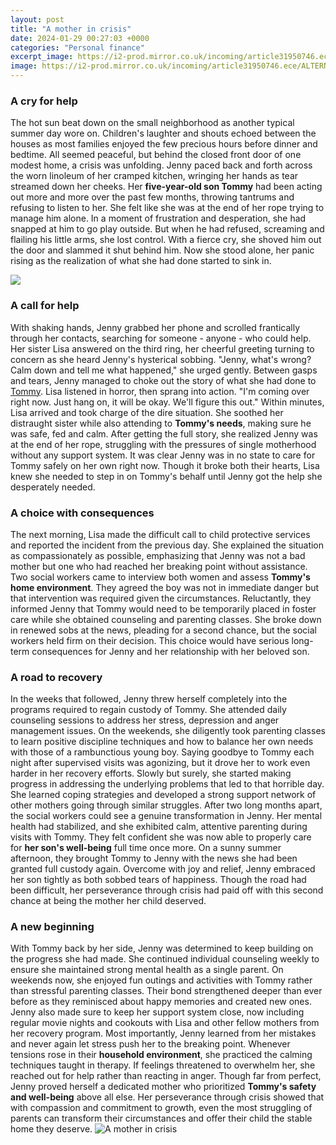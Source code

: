 ```yaml
---
layout: post
title: "A mother in crisis"
date: 2024-01-29 00:27:03 +0000
categories: "Personal finance"
excerpt_image: https://i2-prod.mirror.co.uk/incoming/article31950746.ece/ALTERNATES/s1200/1_Mother-With-Son-Trying-To-Keep-Warm-By-Radiator-At-Home-During-Cost-Of-Living-Energy-Crisis.jpg
image: https://i2-prod.mirror.co.uk/incoming/article31950746.ece/ALTERNATES/s1200/1_Mother-With-Son-Trying-To-Keep-Warm-By-Radiator-At-Home-During-Cost-Of-Living-Energy-Crisis.jpg
---
```


### A cry for help
The hot sun beat down on the small neighborhood as another typical summer day wore on. Children's laughter and shouts echoed between the houses as most families enjoyed the few precious hours before dinner and bedtime. All seemed peaceful, but behind the closed front door of one modest home, a crisis was unfolding. 
Jenny paced back and forth across the worn linoleum of her cramped kitchen, wringing her hands as tear streamed down her cheeks. Her **five-year-old son Tommy** had been acting out more and more over the past few months, throwing tantrums and refusing to listen to her. She felt like she was at the end of her rope trying to manage him alone. In a moment of frustration and desperation, she had snapped at him to go play outside. But when he had refused, screaming and flailing his little arms, she lost control. With a fierce cry, she shoved him out the door and slammed it shut behind him. Now she stood alone, her panic rising as the realization of what she had done started to sink in. 

![](https://cdn.statically.io/img/twinfinite.net/wp-content/uploads/2022/12/Jenova-Effigy-Crisis-Core.jpg?w=1200)
### A call for help
With shaking hands, Jenny grabbed her phone and scrolled frantically through her contacts, searching for someone - anyone - who could help. Her sister Lisa answered on the third ring, her cheerful greeting turning to concern as she heard Jenny's hysterical sobbing. "Jenny, what's wrong? Calm down and tell me what happened," she urged gently. Between gasps and tears, Jenny managed to choke out the story of what she had done to [Tommy](https://store.fi.io.vn/womens-forever-poodle-1). Lisa listened in horror, then sprang into action. "I'm coming over right now. Just hang on, it will be okay. We'll figure this out." 
Within minutes, Lisa arrived and took charge of the dire situation. She soothed her distraught sister while also attending to **Tommy's needs**, making sure he was safe, fed and calm. After getting the full story, she realized Jenny was at the end of her rope, struggling with the pressures of single motherhood without any support system. It was clear Jenny was in no state to care for Tommy safely on her own right now. Though it broke both their hearts, Lisa knew she needed to step in on Tommy's behalf until Jenny got the help she desperately needed.
### A choice with consequences  
The next morning, Lisa made the difficult call to child protective services and reported the incident from the previous day. She explained the situation as compassionately as possible, emphasizing that Jenny was not a bad mother but one who had reached her breaking point without assistance. Two social workers came to interview both women and assess **Tommy's home environment**. They agreed the boy was not in immediate danger but that intervention was required given the circumstances. Reluctantly, they informed Jenny that Tommy would need to be temporarily placed in foster care while she obtained counseling and parenting classes. She broke down in renewed sobs at the news, pleading for a second chance, but the social workers held firm on their decision. This choice would have serious long-term consequences for Jenny and her relationship with her beloved son.
### A road to recovery
In the weeks that followed, Jenny threw herself completely into the programs required to regain custody of Tommy. She attended daily counseling sessions to address her stress, depression and anger management issues. On the weekends, she diligently took parenting classes to learn positive discipline techniques and how to balance her own needs with those of a rambunctious young boy. Saying goodbye to Tommy each night after supervised visits was agonizing, but it drove her to work even harder in her recovery efforts. Slowly but surely, she started making progress in addressing the underlying problems that led to that horrible day. She learned coping strategies and developed a strong support network of other mothers going through similar struggles.
After two long months apart, the social workers could see a genuine transformation in Jenny. Her mental health had stabilized, and she exhibited calm, attentive parenting during visits with Tommy. They felt confident she was now able to properly care for **her son's well-being** full time once more. On a sunny summer afternoon, they brought Tommy to Jenny with the news she had been granted full custody again. Overcome with joy and relief, Jenny embraced her son tightly as both sobbed tears of happiness. Though the road had been difficult, her perseverance through crisis had paid off with this second chance at being the mother her child deserved.
### A new beginning 
With Tommy back by her side, Jenny was determined to keep building on the progress she had made. She continued individual counseling weekly to ensure she maintained strong mental health as a single parent. On weekends now, she enjoyed fun outings and activities with Tommy rather than stressful parenting classes. Their bond strengthened deeper than ever before as they reminisced about happy memories and created new ones. Jenny also made sure to keep her support system close, now including regular movie nights and cookouts with Lisa and other fellow mothers from her recovery program. 
Most importantly, Jenny learned from her mistakes and never again let stress push her to the breaking point. Whenever tensions rose in their **household environment**, she practiced the calming techniques taught in therapy. If feelings threatened to overwhelm her, she reached out for help rather than reacting in anger. Though far from perfect, Jenny proved herself a dedicated mother who prioritized **Tommy's safety and well-being** above all else. Her perseverance through crisis showed that with compassion and commitment to growth, even the most struggling of parents can transform their circumstances and offer their child the stable home they deserve.
![A mother in crisis](https://i2-prod.mirror.co.uk/incoming/article31950746.ece/ALTERNATES/s1200/1_Mother-With-Son-Trying-To-Keep-Warm-By-Radiator-At-Home-During-Cost-Of-Living-Energy-Crisis.jpg)